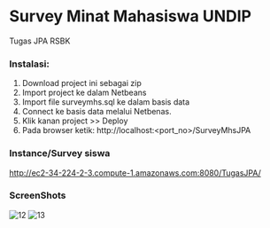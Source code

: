 # Survey Minat Mahasiswa UNDIP
Tugas JPA RSBK

### Instalasi:
1. Download project ini sebagai zip
2. Import project ke dalam Netbeans
3. Import file surveymhs.sql ke dalam basis data
4. Connect ke basis data melalui Netbenas.
4. Klik kanan project >> Deploy
5. Pada browser ketik: http://localhost:<port_no>/SurveyMhsJPA

### Instance/Survey siswa
http://ec2-34-224-2-3.compute-1.amazonaws.com:8080/TugasJPA/

### ScreenShots
![12](https://user-images.githubusercontent.com/38350704/84104759-a0c33d00-aa40-11ea-8673-b3bb7e071268.png)
![13](https://user-images.githubusercontent.com/38350704/84104770-a6b91e00-aa40-11ea-8054-ea05828d58c4.png)
